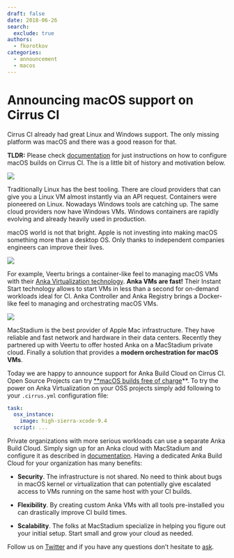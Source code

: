 ```yaml
---
draft: false
date: 2018-06-26
search:
  exclude: true
authors:
  - fkorotkov
categories:
  - announcement
  - macos
---
```


# Announcing macOS support on Cirrus CI

Cirrus CI already had great Linux and Windows support. The only missing platform was macOS and there was a good reason for that.

**TLDR:** Please check [documentation](https://cirrus-ci.org/guide/macOS/) for just instructions on how to configure macOS builds on Cirrus CI. The is a little bit of history and motivation below.

<!-- more -->

![](/blog/images/cirrus-clouds.jpeg)

Traditionally Linux has the best tooling. There are cloud providers that can give you a Linux VM almost instantly via an API request. Containers were pioneered on Linux. Nowadays Windows tools are catching up. The same cloud providers now have Windows VMs. Windows containers are rapidly evolving and already heavily used in production.

macOS world is not that bright. Apple is not investing into making macOS something more than a desktop OS. Only thanks to independent companies engineers can improve their lives.

![](/blog/images/anka.png)

For example, Veertu brings a container-like feel to managing macOS VMs with their [Anka Virtualization technology](https://veertu.com/anka-technology/). **Anka VMs are fast!** Their Instant Start technology allows to start VMs in less than a second for on-demand workloads ideal for CI. Anka Controller and Anka Registry brings a Docker-like feel to managing and orchestrating macOS VMs.

![](/blog/images/macstadium.png)

MacStadium is the best provider of Apple Mac infrastructure. They have reliable and fast network and hardware in their data centers. Recently they partnered up with Veertu to offer hosted Anka on a MacStadium private cloud. Finally a solution that provides a **modern orchestration for macOS VMs**.

Today we are happy to announce support for Anka Build Cloud on Cirrus CI. Open Source Projects can try [**macOS builds free of charge](https://cirrus-ci.org/guide/macOS/)**. To try the power on Anka Virtualization on your OSS projects simply add following to your `.cirrus.yml` configuration file:

```yaml
task:
  osx_instance:
    image: high-sierra-xcode-9.4
  script: ...
```

Private organizations with more serious workloads can use a separate Anka Build Cloud. Simply sign up for an Anka cloud with MacStadium and configure it as described in [documentation](https://cirrus-ci.org/guide/supported-computing-services/#anka). Having a dedicated Anka Build Cloud for your organization has many benefits:

* **Security**. The infrastructure is not shared. No need to think about bugs in macOS kernel or virtualization that can potentially give escalated access to VMs running on the same host with your CI builds.

* **Flexibility**. By creating custom Anka VMs with all tools pre-installed you can drastically improve CI build times.

* **Scalability**. The folks at MacStadium specialize in helping you figure out your initial setup. Start small and grow your cloud as needed.

Follow us on [Twitter](https://twitter.com/cirrus_labs) and if you have any questions don’t hesitate to [ask](http://cirrus-ci.org/#/support).
